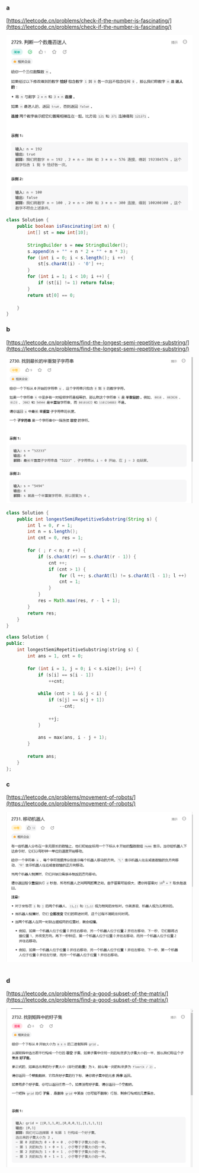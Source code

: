 ### a

[https://leetcode.cn/problems/check-if-the-number-is-fascinating/](https://leetcode.cn/problems/check-if-the-number-is-fascinating/)

<img src="../images/two_106/20230704174511.png">

```java
class Solution {
    public boolean isFascinating(int n) {
        int[] st = new int[10];

        StringBuilder s = new StringBuilder();
        s.append(n + "" + n * 2 + "" + n * 3);
        for (int i = 0; i < s.length(); i ++)  {
            st[s.charAt(i) - '0'] ++;
        }
        for (int i = 1; i < 10; i ++) {
            if (st[i] != 1) return false;
        }
        return st[0] == 0;

    }
}
```

### b

[https://leetcode.cn/problems/find-the-longest-semi-repetitive-substring/](https://leetcode.cn/problems/find-the-longest-semi-repetitive-substring/)

<img src="../images/two_106/20230704174738.png">

```java
class Solution {
    public int longestSemiRepetitiveSubstring(String s) {
        int l = 0, r = 1;
        int n = s.length();
        int cnt = 0, res = 1;
        
        for ( ; r < n; r ++) {
            if (s.charAt(r) == s.charAt(r - 1)) {
                cnt ++;
                if (cnt > 1) {
                    for (l ++; s.charAt(l) != s.charAt(l - 1); l ++) 
                    cnt = 1;
                }
            }
            res = Math.max(res, r - l + 1);
        }
        return res;
    }
}
```

```c++
class Solution {
public:
    int longestSemiRepetitiveSubstring(string s) {
        int ans = 1, cnt = 0;

        for (int i = 1, j = 0; i < s.size(); i++) {
            if (s[i] == s[i - 1])
                ++cnt;

            while (cnt > 1 && j < i) {
                if (s[j] == s[j + 1])
                    --cnt;

                ++j;
            }

            ans = max(ans, i - j + 1);
        }

        return ans;
    }
};

```

### c

[https://leetcode.cn/problems/movement-of-robots/](https://leetcode.cn/problems/movement-of-robots/)

<img src="../images/two_106/20230704175112.png">

```java

```

### d

[https://leetcode.cn/problems/find-a-good-subset-of-the-matrix/](https://leetcode.cn/problems/find-a-good-subset-of-the-matrix/)

<img src="../images/two_106/20230704175150.png">

```java

```


